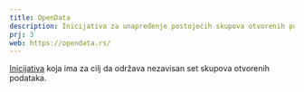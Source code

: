 ```yaml
---
title: OpenData
description: Inicijativa za unapređenje postojećih skupova otvorenih podataka Republike Srbije i uspostavljanje platforme za lakšu objavu novih skupova.
prj: 3
web: https://opendata.rs/
---
```


[Inicijativa](https://opendata.rs) koja ima za cilj da održava nezavisan set skupova otvorenih podataka. 
